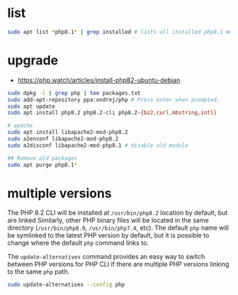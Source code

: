 # list

```sh
sudo apt list *php8.1* | grep installed # lists all installed php8.1 modules
```

# upgrade

* https://php.watch/articles/install-php82-ubuntu-debian

```bash
sudo dpkg -l | grep php | tee packages.txt
sudo add-apt-repository ppa:ondrej/php # Press enter when prompted.
sudo apt update
sudo apt install php8.2 php8.2-cli php8.2-{bz2,curl,mbstring,intl}

# apache
sudo apt install libapache2-mod-php8.2
sudo a2enconf libapache2-mod-php8.2
sudo a2disconf libapache2-mod-php8.1 # disable old module

## Remove old packages
sudo apt purge php8.1*
```

# multiple versions

The PHP 8.2 CLI will be installed at `/usr/bin/php8.2` location by default, but are linked Similarly, other PHP binary files will be located in the same directory (`/usr/bin/php8.0`, `/usr/bin/php7.4`, etc). The default `php` name will be symlinked to the latest PHP version by default, but it is possible to change where the default `php` command links to.

The `update-alternatives` command provides an easy way to switch between PHP versions for PHP CLI if there are multiple PHP versions linking to the same `php` path.

```bash
sudo update-alternatives --config php
```